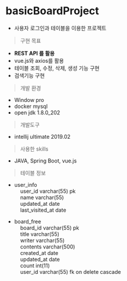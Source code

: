 # basicBoardProject
+ 사용자 로그인과 테이블을 이용한 프로젝트

> 구현 목표
  * **REST API 를 활용**
  * vue.js와 axios를 활용
  * 테이블 조회, 수정, 삭제, 생성 기능 구현
  * 검색기능 구현

> 개발 환경   
  * Window pro
  * docker mysql
  * open jdk 1.8.0_202

> 개발도구    
  * intellij ultimate 2019.02

> 사용한 skills   
  * JAVA, Spring Boot, vue.js

> 테이블 정보      
  * user_info   
&nbsp;&nbsp;&nbsp;&nbsp;user_id varchar(55) pk   
&nbsp;&nbsp;&nbsp;&nbsp;name varchar(55)   
&nbsp;&nbsp;&nbsp;&nbsp;updated_at date   
&nbsp;&nbsp;&nbsp;&nbsp;last_visited_at date   

  * board_free   
&nbsp;&nbsp;&nbsp;&nbsp;board_id varchar(55) pk   
&nbsp;&nbsp;&nbsp;&nbsp;title varchar(55)   
&nbsp;&nbsp;&nbsp;&nbsp;writer varchar(55)   
&nbsp;&nbsp;&nbsp;&nbsp;contents varchar(500)   
&nbsp;&nbsp;&nbsp;&nbsp;created_at date   
&nbsp;&nbsp;&nbsp;&nbsp;updated_at date   
&nbsp;&nbsp;&nbsp;&nbsp;count int(11)   
&nbsp;&nbsp;&nbsp;&nbsp;user_id varchar(55) fk on delete cascade   
